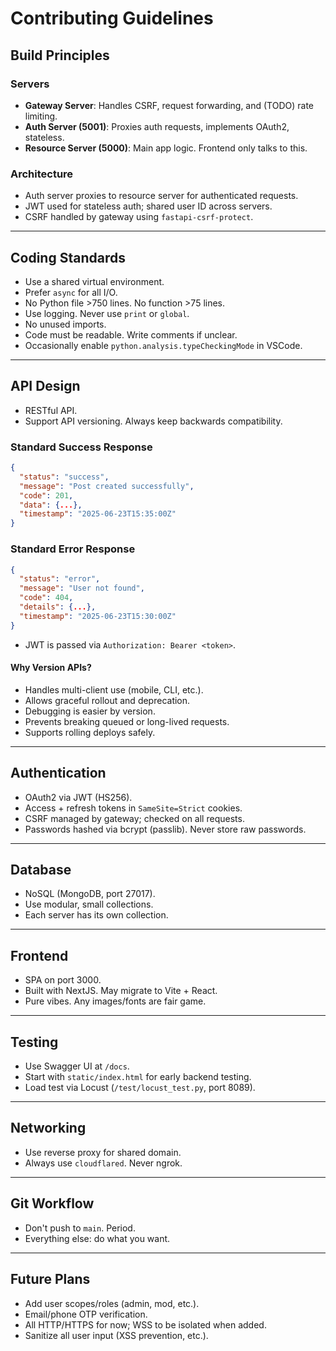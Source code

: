 # Contributing Guidelines

## Build Principles

### Servers

- **Gateway Server**: Handles CSRF, request forwarding, and (TODO) rate limiting.
- **Auth Server (5001)**: Proxies auth requests, implements OAuth2, stateless.
- **Resource Server (5000)**: Main app logic. Frontend only talks to this.

### Architecture

- Auth server proxies to resource server for authenticated requests.
- JWT used for stateless auth; shared user ID across servers.
- CSRF handled by gateway using `fastapi-csrf-protect`.

---

## Coding Standards

- Use a shared virtual environment.
- Prefer `async` for all I/O.
- No Python file >750 lines. No function >75 lines.
- Use logging. Never use `print` or `global`.
- No unused imports.
- Code must be readable. Write comments if unclear.
- Occasionally enable `python.analysis.typeCheckingMode` in VSCode.

---

## API Design

- RESTful API.
- Support API versioning. Always keep backwards compatibility.

### Standard Success Response

```json
{
  "status": "success",
  "message": "Post created successfully",
  "code": 201,
  "data": {...},
  "timestamp": "2025-06-23T15:35:00Z"
}
```

### Standard Error Response

```json
{
  "status": "error",
  "message": "User not found",
  "code": 404,
  "details": {...},
  "timestamp": "2025-06-23T15:30:00Z"
}
```

- JWT is passed via `Authorization: Bearer <token>`.

#### Why Version APIs?

- Handles multi-client use (mobile, CLI, etc.).
- Allows graceful rollout and deprecation.
- Debugging is easier by version.
- Prevents breaking queued or long-lived requests.
- Supports rolling deploys safely.

---

## Authentication

- OAuth2 via JWT (HS256).
- Access + refresh tokens in `SameSite=Strict` cookies.
- CSRF managed by gateway; checked on all requests.
- Passwords hashed via bcrypt (passlib). Never store raw passwords.

---

## Database

- NoSQL (MongoDB, port 27017).
- Use modular, small collections.
- Each server has its own collection.

---

## Frontend

- SPA on port 3000.
- Built with NextJS. May migrate to Vite + React.
- Pure vibes. Any images/fonts are fair game.

---

## Testing

- Use Swagger UI at `/docs`.
- Start with `static/index.html` for early backend testing.
- Load test via Locust (`/test/locust_test.py`, port 8089).

---

## Networking

- Use reverse proxy for shared domain.
- Always use `cloudflared`. Never ngrok.

---

## Git Workflow

- Don't push to `main`. Period.
- Everything else: do what you want.

---

## Future Plans

- Add user scopes/roles (admin, mod, etc.).
- Email/phone OTP verification.
- All HTTP/HTTPS for now; WSS to be isolated when added.
- Sanitize all user input (XSS prevention, etc.).
